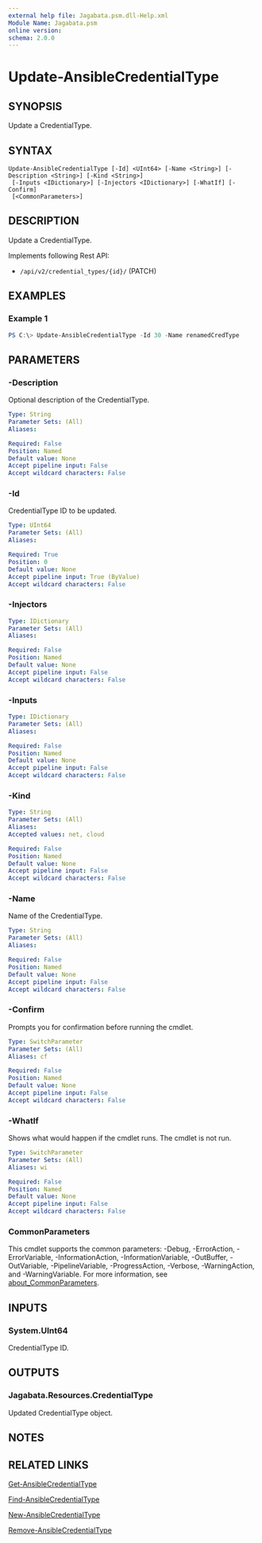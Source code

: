 ```yaml
---
external help file: Jagabata.psm.dll-Help.xml
Module Name: Jagabata.psm
online version:
schema: 2.0.0
---
```


# Update-AnsibleCredentialType

## SYNOPSIS
Update a CredentialType.

## SYNTAX

```
Update-AnsibleCredentialType [-Id] <UInt64> [-Name <String>] [-Description <String>] [-Kind <String>]
 [-Inputs <IDictionary>] [-Injectors <IDictionary>] [-WhatIf] [-Confirm]
 [<CommonParameters>]
```

## DESCRIPTION
Update a CredentialType. 

Implements following Rest API:  
- `/api/v2/credential_types/{id}/` (PATCH)

## EXAMPLES

### Example 1
```powershell
PS C:\> Update-AnsibleCredentialType -Id 30 -Name renamedCredType
```

## PARAMETERS

### -Description
Optional description of the CredentialType.

```yaml
Type: String
Parameter Sets: (All)
Aliases:

Required: False
Position: Named
Default value: None
Accept pipeline input: False
Accept wildcard characters: False
```

### -Id
CredentialType ID to be updated.

```yaml
Type: UInt64
Parameter Sets: (All)
Aliases:

Required: True
Position: 0
Default value: None
Accept pipeline input: True (ByValue)
Accept wildcard characters: False
```

### -Injectors

```yaml
Type: IDictionary
Parameter Sets: (All)
Aliases:

Required: False
Position: Named
Default value: None
Accept pipeline input: False
Accept wildcard characters: False
```

### -Inputs

```yaml
Type: IDictionary
Parameter Sets: (All)
Aliases:

Required: False
Position: Named
Default value: None
Accept pipeline input: False
Accept wildcard characters: False
```

### -Kind

```yaml
Type: String
Parameter Sets: (All)
Aliases:
Accepted values: net, cloud

Required: False
Position: Named
Default value: None
Accept pipeline input: False
Accept wildcard characters: False
```

### -Name
Name of the CredentialType.

```yaml
Type: String
Parameter Sets: (All)
Aliases:

Required: False
Position: Named
Default value: None
Accept pipeline input: False
Accept wildcard characters: False
```

### -Confirm
Prompts you for confirmation before running the cmdlet.

```yaml
Type: SwitchParameter
Parameter Sets: (All)
Aliases: cf

Required: False
Position: Named
Default value: None
Accept pipeline input: False
Accept wildcard characters: False
```

### -WhatIf
Shows what would happen if the cmdlet runs.
The cmdlet is not run.

```yaml
Type: SwitchParameter
Parameter Sets: (All)
Aliases: wi

Required: False
Position: Named
Default value: None
Accept pipeline input: False
Accept wildcard characters: False
```

### CommonParameters
This cmdlet supports the common parameters: -Debug, -ErrorAction, -ErrorVariable, -InformationAction, -InformationVariable, -OutBuffer, -OutVariable, -PipelineVariable, -ProgressAction, -Verbose, -WarningAction, and -WarningVariable. For more information, see [about_CommonParameters](http://go.microsoft.com/fwlink/?LinkID=113216).

## INPUTS

### System.UInt64
CredentialType ID.

## OUTPUTS

### Jagabata.Resources.CredentialType
Updated CredentialType object.

## NOTES

## RELATED LINKS

[Get-AnsibleCredentialType](Get-AnsibleCredentialType.md)

[Find-AnsibleCredentialType](Find-AnsibleCredentialType.md)

[New-AnsibleCredentialType](New-AnsibleCredentialType.md)

[Remove-AnsibleCredentialType](Remove-AnsibleCredentialType.md)
